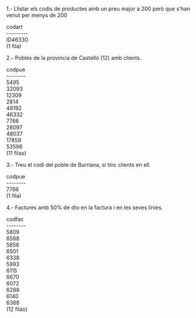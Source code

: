 1.- Llistar els codis de productes amb un preu major a 200 però que s'han venut per menys de 200

 codart    
\---------  
 ID46330  
(1 fila)

2.- Pobles de la provincia de Castelló (12) amb clients.

 codpue  
\--------  
   5495  
  32093  
  12309  
   2814  
  48192  
  46332  
   7766  
  28097  
  48037  
  17859  
  53596  
(11 filas)

3.-  Treu el codi del poble de Burriana, si tinc clients en ell.

 codpue  
\--------  
   7766  
(1 fila)

4.- Factures amb 50% de dto en la factura i en les seves línies. 

 codfac  
\--------  
   5809  
   6588  
   5856  
   6501  
   6338  
   5993  
   6115  
   6670  
   6072  
   6288  
   6140  
   6388  
(12 filas)

